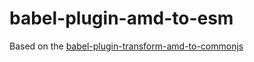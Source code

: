 # babel-plugin-amd-to-esm

Based on the [babel-plugin-transform-amd-to-commonjs](https://www.npmjs.com/package/babel-plugin-transform-amd-to-commonjs)
